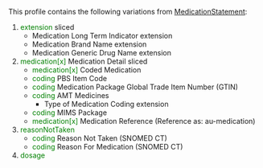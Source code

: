 This profile contains the following variations from [MedicationStatement](http://hl7.org/fhir/R4/MedicationStatement):

1. <span style='color:green'> extension </span>  sliced
   * Medication Long Term Indicator extension
   * Medication Brand Name extension
   * Medication Generic Drug Name extension
1. <span style='color:green'> medication[x] </span> Medication Detail sliced
   * <span style='color:green'> medication[x] </span> Coded Medication
   * <span style='color:green'> coding </span> PBS Item Code
   * <span style='color:green'> coding </span> Medication Package Global Trade Item Number (GTIN)
   * <span style='color:green'> coding </span> 	AMT Medicines
      * Type of Medication Coding extension
   * <span style='color:green'> coding </span> MIMS Package
   * <span style='color:green'> medication[x] </span> Medication Reference (Reference as: au-medication)
1. <span style='color:green'> reasonNotTaken </span> 
   * <span style='color:green'> coding </span> Reason Not Taken (SNOMED CT)
   * <span style='color:green'> coding </span> Reason For Medication (SNOMED CT)
1. <span style='color:green'> dosage </span> 